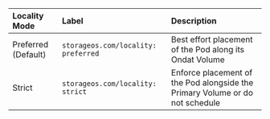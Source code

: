 | Locality Mode       | Label                               | Description
| :---                | :---                                | :---
| Preferred (Default) | `storageos.com/locality: preferred` | Best effort placement of the Pod along its Ondat Volume
| Strict              | `storageos.com/locality: strict`    | Enforce placement of the Pod alongside the Primary Volume or do not schedule
